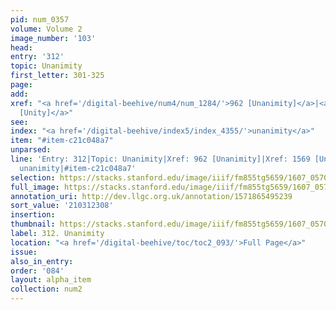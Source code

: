 ```yaml
---
pid: num_0357
volume: Volume 2
image_number: '103'
head:
entry: '312'
topic: Unanimity
first_letter: 301-325
page:
add:
xref: "<a href='/digital-beehive/num4/num_1284/'>962 [Unanimity]</a>|<a href='/digital-beehive/num7/num_2352/'>1569
  [Unity]</a>"
see:
index: "<a href='/digital-beehive/index5/index_4355/'>unanimity</a>"
item: "#item-c21c048a7"
unparsed:
line: 'Entry: 312|Topic: Unanimity|Xref: 962 [Unanimity]|Xref: 1569 [Unity]|Index:
  unanimity|#item-c21c048a7'
selection: https://stacks.stanford.edu/image/iiif/fm855tg5659/1607_0570/331,2308,3018,829/full/0/default.jpg
full_image: https://stacks.stanford.edu/image/iiif/fm855tg5659/1607_0570/full/full/0/default.jpg
annotation_uri: http://dev.llgc.org.uk/annotation/1571865495239
sort_value: '210312308'
insertion:
thumbnail: https://stacks.stanford.edu/image/iiif/fm855tg5659/1607_0570/331,2308,600,180/250,/0/default.jpg
label: 312. Unanimity
location: "<a href='/digital-beehive/toc/toc2_093/'>Full Page</a>"
issue:
also_in_entry:
order: '084'
layout: alpha_item
collection: num2
---
```

